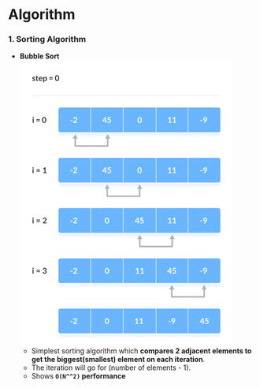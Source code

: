# Algorithm

### 1. Sorting Algorithm
- **Bubble Sort**
![Bubble Sort](image.png)
    - Simplest sorting algorithm which **compares 2 adjacent elements to get the biggest(smallest) element on each iteration**.
    - The iteration will go for (number of elements - 1).
    - Shows **`O(N^^2)` performance**
